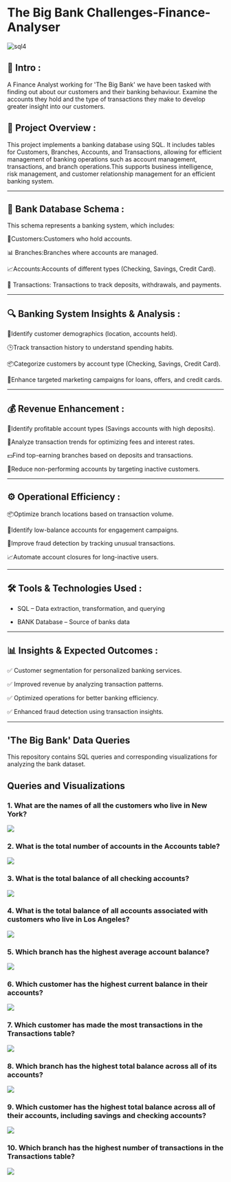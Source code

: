 

# The Big Bank Challenges-Finance-Analyser

![sql4](pexels-bala-5406959.jpg)


## 📌 Intro :

A Finance Analyst working for 'The Big Bank' we have been tasked with finding out about our customers and their banking behaviour. Examine the accounts they hold and the type of transactions they make to develop greater insight into our customers.

## 🎯 Project Overview :

This project implements a banking database using SQL. It includes tables for Customers, Branches, Accounts, and Transactions, allowing for efficient management of banking operations such as account management, transactions, and branch operations.This supports business intelligence, risk management, and customer relationship management for an efficient banking system.

---


## **🏦 Bank Database Schema :** 
  
This schema represents a banking system, which includes:

🛒Customers:Customers who hold accounts.

📊 Branches:Branches where accounts are managed.

📈Accounts:Accounts of different types (Checking, Savings, Credit Card).

💸 Transactions: Transactions to track deposits, withdrawals, and payments.

---

  ## **🔍 Banking System Insights & Analysis :** 


🔄Identify customer demographics (location, accounts held).

🕒Track transaction history to understand spending habits.

📦Categorize customers by account type (Checking, Savings, Credit Card).

🎯Enhance targeted marketing campaigns for loans, offers, and credit cards.

---

  ## **💰 Revenue Enhancement :** 

💸Identify profitable account types (Savings accounts with high deposits).

🚀Analyze transaction trends for optimizing fees and interest rates.

💵Find top-earning branches based on deposits and transactions.

🎯Reduce non-performing accounts by targeting inactive customers.

---

 ## **⚙️ Operational Efficiency :** 

📦Optimize branch locations based on transaction volume.

🎯Identify low-balance accounts for engagement campaigns.

💸Improve fraud detection by tracking unusual transactions.

📈Automate account closures for long-inactive users.

---


 ## **🛠️ Tools & Technologies Used** :
- SQL – Data extraction, transformation, and querying
  

- BANK Database – Source of banks data

---


 ## 📊 **Insights & Expected Outcomes** :

✅ Customer segmentation for personalized banking services.

✅ Improved revenue by analyzing transaction patterns.

✅ Optimized operations for better banking efficiency.

✅ Enhanced fraud detection using transaction insights.

---


## 'The Big Bank' Data Queries

This repository contains SQL queries and corresponding visualizations for analyzing the bank dataset.

## Queries and Visualizations


### 1. What are the names of all the customers who live in New York?
![](output/1.quesql.png)


### 2. What is the total number of accounts in the Accounts table?
![](output/2quesql.png)

### 3. What is the total balance of all checking accounts?
![](output/3question.png)

### 4. What is the total balance of all accounts associated with customers who live in Los Angeles?
![](output/4ques.png)

### 5. Which branch has the highest average account balance?
![](output/5ques.png)


### 6. Which customer has the highest current balance in their accounts?
 ![](output/6ques.png)

### 7. Which customer has made the most transactions in the Transactions table?

![](output/7question.png)

### 8. Which branch has the highest total balance across all of its accounts?

![](output/8que.png)

### 9. Which customer has the highest total balance across all of their accounts, including savings and checking accounts?
![](output/9photo.png)


### 10. Which branch has the highest number of transactions in the Transactions table?
![](output/10que.png)
